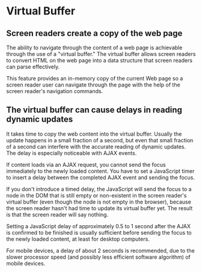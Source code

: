 # Virtual Buffer

## Screen readers create a copy of the web page

The ability to navigate through the content of a web page is achievable through the use of a "virtual buffer." The virtual buffer allows screen readers to convert HTML on the web page into a data structure that screen readers can parse effectively.

This feature provides an in-memory copy of the current Web page so a screen reader user can navigate through the page with the help of the screen reader's navigation commands.

## The virtual buffer can cause delays in reading dynamic updates

It takes time to copy the web content into the virtual buffer. Usually the update happens in a small fraction of a second, but even that small fraction of a second can interfere with the accurate reading of dynamic updates. The delay is especially noticeable with AJAX events.

If content loads via an AJAX request, you cannot send the focus immediately to the newly loaded content. You have to set a JavaScript timer to insert a delay between the completed AJAX event and sending the focus.

If you don't introduce a timed delay, the JavaScript will send the focus to a node in the DOM that is still empty or non-existent in the screen reader's virtual buffer (even though the node is not empty in the browser), because the screen reader hasn't had time to update its virtual buffer yet. The result is that the screen reader will say nothing.

Setting a JavaScript delay of approximately 0.5 to 1 second after the AJAX is confirmed to be finished is usually sufficient before sending the focus to the newly loaded content, at least for desktop computers.

For mobile devices, a delay of about 2 seconds is recommended, due to the slower processor speed (and possibly less efficient software algorithm) of mobile devices.
